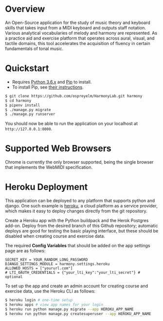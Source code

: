 # Overview

An Open-Source application for the study of music theory and keyboard skills that takes input from a MIDI keyboard and outputs staff notation. Various analytical vocabularies of melody and harmony are represented. As a practice aid and exercise platform that operates across aural, visual, and tactile domains, this tool accelerates the acquisition of fluency in certain fundamentals of tonal music.

# Quickstart

- Requires [Python 3.6.x](http://python.org/downloads/) and [Pip](http://www.pip-installer.org/) to install. 
- To install Pip, see [their instructions](http://www.pip-installer.org/en/latest/installing.html).

```sh
$ git clone https://github.com/ospreyelm/HarmonyLab.git harmony
$ cd harmony
$ pipenv install
$ ./manage.py migrate
$ ./manage.py runserver
```
You should now be able to run the application on your localhost at ```http://127.0.0.1:8000```. 

# Supported Web Browsers

Chrome is currently the only browser supported, being the single browser that implements the WebMIDI specification.

# Heroku Deployment

This application can be deployed to any platform that supports python and django. One such example is 
[heroku](https://heroku.com/), a cloud platform as a service provider, which makes it easy to deploy changes
directly from the git repository. 

Create a Heroku app with the Python buildpack and the Herok Postgres add-on. Deploy from the desired branch of this Github repository; automatic deploys are good for testing the basic playing interface, but these should be disabled when creating course and exercise data.

The required  **Config Variables** that should be added on the app settings page are as follows:

```
SECRET_KEY = YOUR_RANDOM_LONG_PASSWORD
DJANGO_SETTINGS_MODULE = harmony.settings.heroku
ALLOWED_HOSTS = ["yoururl.com"]
# LTI_OAUTH_CREDENTIALS = {"your_lti_key":"your_lti_secret"} # optional
```

To set up the app and create an admin account for creating course and exercise data, use the Heroku CLI as follows:

```bash
$ heroku login # one-time setup
$ heroku apps # view app names for your login
$ heroku run python manage.py migrate --app HEROKU_APP_NAME
$ heroku run python manage.py createsuperuser --app HEROKU_APP_NAME
```

